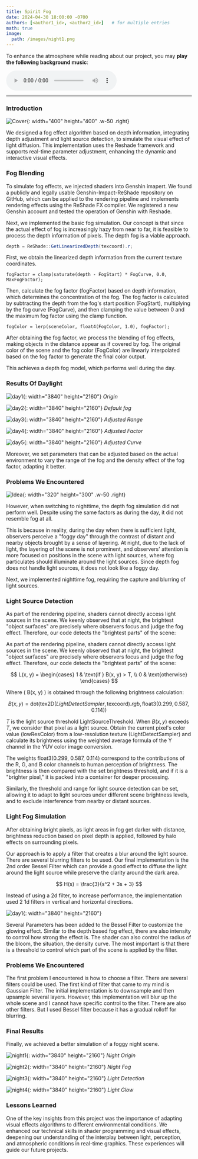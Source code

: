 ```yaml
---
title: Spirit Fog
date: 2024-04-30 18:00:00 -0700
authors: [<author1_id>, <author2_id>]   # for multiple entries
math: true
image:
  path: /images/night1.png
---
```


To enhance the atmosphere while reading about our project, you may **play the following background music**:

<audio controls>
  <source src="/assets/audio/audio.mp3" type="audio/mp3">
  Your browser does not support the audio element.
</audio>

***

### Introduction

![Cover](/images/cover.png){: width="400" height="400" .w-50 .right}

We designed a fog effect algorithm based on depth information, integrating depth adjustment and light source detection, to simulate the visual effect of light diffusion. This implementation uses the Reshade framework and supports real-time parameter adjustment, enhancing the dynamic and interactive visual effects.

### Fog Blending

To simulate fog effects, we injected shaders into Genshin imapert. We found a publicly and legally usable Genshin-Impact-ReShade repository on GitHub, which can be applied to the rendering pipeline and implements rendering effects using the ReShade FX compiler. We registered a new Genshin account and tested the operation of Genshin with Reshade.

Next, we implemented the basic fog simulation. Our concept is that since the actual effect of fog is increasingly hazy from near to far, it is feasible to process the depth information of pixels. The depth fog is a viable approach.

```glsl
depth = ReShade::GetLinearizedDepth(texcoord).r;
```

First, we obtain the linearized depth information from the current texture coordinates.

```hlsl
fogFactor = clamp(saturate(depth - FogStart) * FogCurve, 0.0, MaxFogFactor);
```

Then, calculate the fog factor (fogFactor) based on depth information, which determines the concentration of the fog. The fog factor is calculated by subtracting the depth from the fog's start position (FogStart), multiplying by the fog curve (FogCurve), and then clamping the value between 0 and the maximum fog factor using the clamp function.

```hlsl
fogColor = lerp(sceneColor, float4(FogColor, 1.0), fogFactor);
```

After obtaining the fog factor, we process the blending of fog effects, making objects in the distance appear as if covered by fog. The original color of the scene and the fog color (FogColor) are linearly interpolated based on the fog factor to generate the final color output.

This achieves a depth fog model, which performs well during the day.

### Results Of Daylight

![day1](/images/day1.png){: width="3840" height="2160"}
_Origin_

![day2](/images/day2.png){: width="3840" height="2160"}
_Default fog_

![day3](/images/day3.png){: width="3840" height="2160"}
_Adjusted Range_

![day4](/images/day4.png){: width="3840" height="2160"}
_Adjusted Factor_

![day5](/images/day5.png){: width="3840" height="2160"}
_Adjusted Curve_

Moreover, we set parameters that can be adjusted based on the actual environment to vary the range of the fog and the density effect of the fog factor, adapting it better.

### Problems We Encountered

![Idea](/images/idea.PNG){: width="320" height="300" .w-50 .right}

However, when switching to nighttime, the depth fog simulation did not perform well. Despite using the same factors as during the day, it did not resemble fog at all.

This is because in reality, during the day when there is sufficient light, observers perceive a "foggy day" through the contrast of distant and nearby objects brought by a sense of layering. At night, due to the lack of light, the layering of the scene is not prominent, and observers' attention is more focused on positions in the scene with light sources, where fog particulates should illuminate around the light sources. Since depth fog does not handle light sources, it does not look like a foggy day.

Next, we implemented nighttime fog, requiring the capture and blurring of light sources.

### Light Source Detection

As part of the rendering pipeline, shaders cannot directly access light sources in the scene. We keenly observed that at night, the brightest "object surfaces" are precisely where observers focus and judge the fog effect. Therefore, our code detects the "brightest parts" of the scene:

As part of the rendering pipeline, shaders cannot directly access light sources in the scene. We keenly observed that at night, the brightest "object surfaces" are precisely where observers focus and judge the fog effect. Therefore, our code detects the "brightest parts" of the scene:

$$
L(x, y) = 
\begin{cases} 
1 & \text{if } B(x, y) > T, \\
0 & \text{otherwise}
\end{cases}
$$

Where \( B(x, y) \) is obtained through the following brightness calculation:

$$
B(x,y) = \text{dot}(\text{tex2D}(LightDetectSampler, \text{texcoord}).rgb, \text{float3}(0.299, 0.587, 0.114))
$$

$T$ is the light source threshold LightSourceThreshold. When $B(x, y)$ exceeds $T$, we consider that pixel as a light source. Obtain the current pixel's color value (lowResColor) from a low-resolution texture (LightDetectSampler) and calculate its brightness using the weighted average formula of the Y channel in the YUV color image conversion.

The weights float3(0.299, 0.587, 0.114) correspond to the contributions of the R, G, and B color channels to human perception of brightness. The brightness is then compared with the set brightness threshold, and if it is a "brighter pixel," it is packed into a container for deeper processing.

Similarly, the threshold and range for light source detection can be set, allowing it to adapt to light sources under different scene brightness levels, and to exclude interference from nearby or distant sources.

### Light Fog Simulation

After obtaining bright pixels, as light areas in fog get darker with distance, brightness reduction based on pixel depth is applied, followed by halo effects on surrounding pixels.

Our approach is to apply a filter that creates a blur around the light source. There are several blurring filters to be used. Our final implementation is the 2nd order Bessel Filter which can provide a good effect to diffuse the light around the light source while preserve the clarity around the dark area.

$$
H(s) = \frac{3}{s^2 + 3s + 3}
$$

Instead of using a 2d filter, to increase performance, the implementation used 2 1d filters in vertical and horizontal directions.

![day1](/images/struct.png){: width="3840" height="2160"}

Several Parameters has been added to the Bessel Filter to customize the  glowing effect. Similar to the  depth based fog effect, there are also intensity to  control how strong the effect is.  The shader can also control the radius of the bloom, the situation, the density curve. The most important is that there is a threshold  to control which part of the scene is applied by the filter.

### Problems We Encountered

The first problem I encountered is how to choose a filter. There are several filters could be used. The first kind of filter that came to my mind is Gaussian Filter.  The initial implementation is to downsample and then upsample several layers. However, this implementation will blur up the whole scene and I cannot have specific control to the filter. There are also other filters. But I used Bessel filter because it has a gradual rolloff for blurring.

### Final Results

Finally, we achieved a better simulation of a foggy night scene.

![night1](/images/night1.png){: width="3840" height="2160"}
_Night Origin_

![night2](/images/night2.png){: width="3840" height="2160"}
_Night Fog_

![night3](/images/night3.png){: width="3840" height="2160"}
_Light Detection_

![night4](/images/night4.png){: width="3840" height="2160"}
_Light Glow_

### Lessons Learned

One of the key insights from this project was the importance of adapting visual effects algorithms to different environmental conditions. We enhanced our technical skills in shader programming and visual effects, deepening our understanding of the interplay between light, perception, and atmospheric conditions in real-time graphics. These experiences will guide our future projects.
